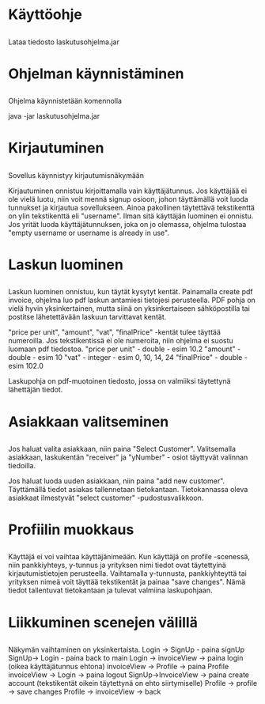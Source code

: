 # Käyttöohje <h2>

Lataa tiedosto laskutusohjelma.jar

# Ohjelman käynnistäminen <h2> 

Ohjelma käynnistetään komennolla 

java -jar laskutusohjelma.jar

# Kirjautuminen <h2>

Sovellus käynnistyy kirjautumisnäkymään 

Kirjautuminen onnistuu kirjoittamalla vain käyttäjätunnus. Jos käyttäjää ei ole vielä luotu, niin voit mennä signup osioon, johon täyttämällä voit luoda tunnukset ja kirjautua sovellukseen.
Ainoa pakollinen täytettävä tekstikenttä on ylin tekstikenttä eli "username". Ilman sitä käyttäjän luominen ei onnistu.
Jos yrität luoda käyttäjätunnuksen, joka on jo olemassa, ohjelma tulostaa "empty username or username is already in use".  


# Laskun luominen <h2> 

Laskun luominen onnistuu, kun täytät kysytyt kentät. Painamalla create pdf invoice, ohjelma luo pdf laskun antamiesi tietojesi perusteella. 
PDF pohja on vielä hyvin yksinkertainen, mutta siinä on yksinkertaiseen sähköpostilla tai postitse lähetettävään laskuun tarvittavat kentät.

"price per unit", "amount", "vat", "finalPrice" -kentät tulee täyttää numeroilla. Jos tekstikentissä ei ole numeroita, niin ohjelma ei suostu luomaan pdf tiedostoa. 
"price per unit" - double - esim 10.2
"amount" - double - esim 10
"vat" - integer - esim 0, 10, 14, 24
"finalPrice" - double - esim 102.0 

Laskupohja on pdf-muotoinen tiedosto, jossa on valmiiksi täytettynä lähettäjän tiedot. 

# Asiakkaan valitseminen <h2> 

Jos haluat valita asiakkaan, niin paina "Select Customer". Valitsemalla asiakkaan, laskukentän "receiver" ja "yNumber" - osiot täyttyvät valinnan tiedoilla. 

Jos haluat luoda uuden asiakkaan, niin paina "add new customer". Täyttämällä tiedot asiakas tallennetaan tietokantaan. Tietokannassa oleva asiakkaat ilmestyvät "select customer" -pudostusvalikkoon. 


# Profiilin muokkaus <h2> 

Käyttäjä ei voi vaihtaa käyttäjänimeään. 
Kun käyttäjä on profile -scenessä, niin pankkiyhteys, y-tunnus ja yrityksen nimi tiedot ovat täytettyinä kirjautumistietojen perusteella. 
Vaihtamalla y-tunnusta, pankkiyhteyttä tai yrityksen nimeä voit täyttää tekstikentät ja painaa "save changes". Nämä tiedot tallentuvat tietokantaan ja tulevat valmiina laskupohjaan.

# Liikkuminen scenejen välillä <h2> 

Näkymän vaihtaminen on yksinkertaista. 
Login -> SignUp - paina signUp
SignUp-> Login - paina back to main 
Login -> invoiceView -> paina login (oikea käyttäjätunnus ehtona) 
invoiceView -> Profile -> paina Profile
invoiceView -> Login -> paina logout
SignUp->InvoiceView -> paina create account (tekstikentät oikein täytettynä on ehto siirtymiselle)
Profile -> profile -> save changes 
Profile -> invoiceView -> back 
